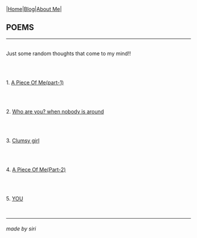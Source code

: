 |[Home](README.md)|[Blog](Blog.md)|[About Me](about.md)|

## POEMS
---
<br/> Just some random thoughts that come to my mind!!

<br>

<br/>1. [A Piece Of Me(part-1)](Poem.md)

<br>

<br/>2. [Who are you? when nobody is around](poem2.md)

<br>

<br/>3. [Clumsy girl](poem3.md)

<br>

<br/>4. [A Piece Of Me(Part-2)](poem4.md)

<br>

<br/>5. [YOU](poem5.md)

<br>

---
###### made by siri 
